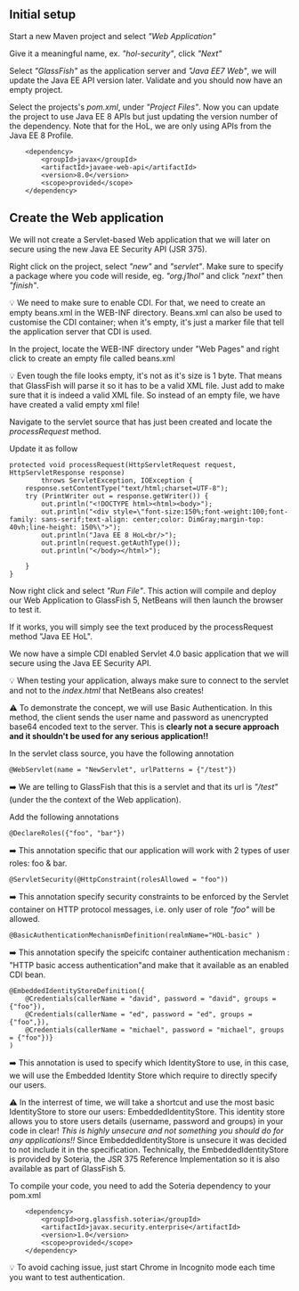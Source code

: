 
## Initial setup

Start a new Maven project and select *"Web Application"*

Give it a meaningful name, ex. *"hol-security"*, click *"Next"*

Select *"GlassFish"* as the application server and *"Java EE7 Web"*, we will update the Java EE API version later. Validate and you should now have an empty project.


Select the projects's *pom.xml*, under *"Project Files"*. Now you can update the project to use Java EE 8 APIs but just updating the version number of the *<javaee-web-api>* dependency.
Note that for the HoL, we are only using APIs from the Java EE 8 Profile.


        <dependency>
            <groupId>javax</groupId>
            <artifactId>javaee-web-api</artifactId>
            <version>8.0</version>
            <scope>provided</scope>
        </dependency>

## Create the Web application

We will not create a Servlet-based Web application that we will later on secure using the new Java EE Security API (JSR 375).

Right click on the project, select *"new"* and *"servlet"*.
Make sure to specify a package where you code will reside, eg. *"org.j1hol"* and click *"next"* then *"finish"*.

:bulb: We need to make sure to enable CDI. For that, we need to create an empty beans.xml in the WEB-INF directory. Beans.xml can also be used to customise the CDI container; when it's empty, it's just a marker file that tell the application server that CDI is used.

In the project, locate the WEB-INF directory under "Web Pages" and right click to create an empty file called beans.xml

:bulb: Even tough the file looks empty, it's not as it's size is 1 byte. That means that GlassFish will parse it so it has to be a valid XML file. Just add *<xml/>* to make sure that it is indeed a valid XML file. So instead of an empty file, we have have created a valid empty xml file!


Navigate to the servlet source that has just been created and locate the *processRequest* method.

Update it as follow

    protected void processRequest(HttpServletRequest request, HttpServletResponse response)
            throws ServletException, IOException {
        response.setContentType("text/html;charset=UTF-8");
        try (PrintWriter out = response.getWriter()) {
            out.println("<!DOCTYPE html><html><body>");
            out.println("<div style=\"font-size:150%;font-weight:100;font-family: sans-serif;text-align: center;color: DimGray;margin-top: 40vh;line-height: 150%\">");
            out.println("Java EE 8 HoL<br/>");
            out.println(request.getAuthType());
            out.println("</body></html>");      
                        
        }
    }

Now right click and select *"Run File"*. This action will compile and deploy our Web Application to GlassFish 5, NetBeans will then launch the browser to test it.

If it works, you will simply see the text produced by the processRequest method "Java EE HoL". 

We now have a simple CDI enabled Servlet 4.0 basic application that we will secure using the Java EE Security API.

:bulb: When testing your application, always make sure to connect to the servlet and not to the *index.html* that NetBeans also creates!


:warning: To demonstrate the concept, we will use Basic Authentication. In this method, the client sends the user name and password as unencrypted base64 encoded text to the server. This is **clearly not a secure approach and it shouldn't be used for any serious application:bangbang:**



In the servlet class source, you have the following annotation 

    @WebServlet(name = "NewServlet", urlPatterns = {"/test"})

:arrow_right: We are telling to GlassFish that this is a servlet and that its url is *"/test"* (under the the context of the Web application).

Add the following annotations

    @DeclareRoles({"foo", "bar"})
    
:arrow_right: This annotation specific that our application will work with 2 types of user roles: foo & bar.

    @ServletSecurity(@HttpConstraint(rolesAllowed = "foo"))

:arrow_right: This annotation specify security constraints to be enforced by the Servlet container on HTTP protocol messages, i.e. only user of role *"foo"* will be allowed.

    @BasicAuthenticationMechanismDefinition(realmName="HOL-basic" )

:arrow_right: This annotation specify the speicifc container authentication mechanism : "HTTP basic access authentication"and make that it available as an enabled CDI bean.

    @EmbeddedIdentityStoreDefinition({
        @Credentials(callerName = "david", password = "david", groups = {"foo"}),
        @Credentials(callerName = "ed", password = "ed", groups = {"foo",}),
        @Credentials(callerName = "michael", password = "michael", groups = {"foo"})}
    )

:arrow_right: This annotation is used to specify which IdentityStore to use, in this case, we will use the   Embedded Identity Store which require to directly specify our users. 

:warning: In the interrest of time, we will take a shortcut and use the most basic IdentityStore to store our users: EmbeddedIdentityStore. This identity store allows you to store users details (username, password and groups) in your code in clear! *This is highly unsecure and not something you should do for any applications:bangbang:*
Since EmbeddedIdentityStore is unsecure it was decided to not include it in the specification. Technically, the EmbeddedIdentityStore is provided by Soteria, the JSR 375 Reference Implementation so it is also available as part of GlassFish 5.

To compile your code, you need to add the Soteria dependency to your pom.xml 

        <dependency>
            <groupId>org.glassfish.soteria</groupId>
            <artifactId>javax.security.enterprise</artifactId>
            <version>1.0</version>
            <scope>provided</scope>
        </dependency>





:bulb: To avoid caching issue, just start Chrome in Incognito mode each time you want to test authentication.


